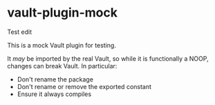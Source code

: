 # vault-plugin-mock

Test edit

This is a mock Vault plugin for testing. 

It *may* be imported by the real Vault, so while it is functionally a NOOP, changes can break Vault. In particular:

- Don't rename the package
- Don't rename or remove the exported constant
- Ensure it always compiles
